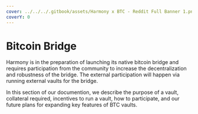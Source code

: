 ```yaml
---
cover: ../../../.gitbook/assets/Harmony x BTC - Reddit Full Banner 1.png
coverY: 0
---
```


# Bitcoin Bridge

Harmony is in the preparation of launching its native bitcoin bridge and requires participation from the community to increase the decentralization and robustness of the bridge. The external participation will happen via running external vaults for the bridge.&#x20;

In this section of our documention, we describe the purpose of a vault, collateral required, incentives to run a vault, how to participate, and our future plans for expanding key features of BTC vaults.
